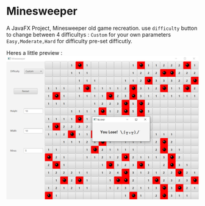 # Minesweeper
A JavaFX Project, Minesweeper old game recreation.
use `difficulty` button to change between 4 difficultys : `Custom` for your own parameters `Easy,Moderate,Hard` for difficulty pre-set difficutly.

Heres a little preview : 
![Preview](/imgs/minespreview.png)
